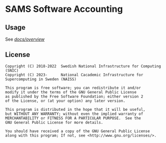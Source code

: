 # SAMS Software Accounting

## Usage

See [*docs/overview*](docs/overview.md)


## License

    Copyright (C) 2018-2022  Swedish National Infrastructure for Computing (SNIC)
    Copyright (C) 2023-      National Cacademic Infrastructure for Supercomputing in Sweden (NAISS)
    
    This program is free software; you can redistribute it and/or
    modify it under the terms of the GNU General Public License
    as published by the Free Software Foundation; either version 2
    of the License, or (at your option) any later version.
    
    This program is distributed in the hope that it will be useful,
    but WITHOUT ANY WARRANTY; without even the implied warranty of
    MERCHANTABILITY or FITNESS FOR A PARTICULAR PURPOSE.  See the
    GNU General Public License for more details.
    
    You should have received a copy of the GNU General Public License
    along with this program; If not, see <http://www.gnu.org/licenses/>.
